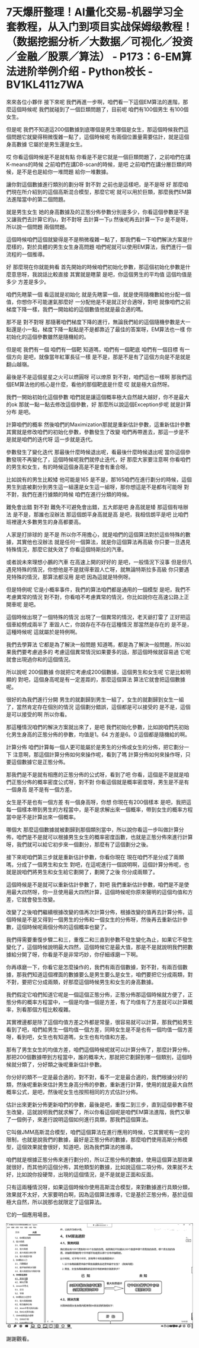 # 7天爆肝整理！AI量化交易-机器学习全套教程，从入门到项目实战保姆级教程！（数据挖掘分析／大数据／可视化／投资／金融／股票／算法） - P173：6-EM算法进阶举例介绍 - Python校长 - BV1KL411z7WA

來來各位小夥伴 接下來呢 我們再進一步啊，咱們看一下這個EM算法的進階，那麼這個時候呢 我們就碰到了一個巨類問題了，目前呢 咱們有100個男生 有100個女生。

但是呢 我們不知道這200個數據到底哪個是男生哪個是女生，那這個時候我們這個問題它就變得稍微復雜一點了，這個時候呢 有兩個位置量需要估計，就是這個身高數據 它屬於是男生還是女生。

哎 你看這個時候是不是就有點 你看是不是它就是一個巨類問題了，之前咱們在講K-means的時候 之前咱們在講DB-scan的時候，是吧 之前咱們在講分層巨類的時候，是不是也是給你一堆問題 給你一堆數據。

讓你對這個數據進行類別的劃分呀 對不對 之前也是這樣吧，是不是呀 好 那麼咱們現在所介紹到的這個高斯混合模型，那麼它呢 就可以用於巨類，那麼我們EM算法進階當中的第二個問題。

就是男生女生 她的身高數據及的正態分佈參數分別是多少，你看這個參數是不是又讓我們去計算它的μ，對不對呀 去計算一下μ 然後呢再去計算一下σ 是不是呀，所以說一個問題 兩個問題。

這個時候咱們這個就變得是不是稍微複雜一點了，那我們看一下咱們解決方案是什麼樣的，對於具體的男生女生身高問題 咱們呢就可以使用EM算法，我們進行一個流程的一個推導。

好 那麼現在你就能夠看 首先開始的時候咱們初始化參數，那這個初始化參數是什麼意思呀，我說話比較直接 其實就是瞎蒙 是吧，你這個男生的平均值 這個均值是多少 方差是多少。

咱們先瞎蒙一個 看這就是初始化 就是先瞎蒙一個，就是使用隨機數給他分配一個值，你想你不可能運氣那麼好 一分配他是不是就正好合適呀，對吧 就像咱們之前梯度下降一樣，我們一開始給的這個數值他就是最合適的嗎。

那不是 對不對呀 那隨著咱們梯度下降的進行，無論我們給的這個隨機參數是大一點還是小一點，梯度下降一點點是不是都靠近了最佳的答案呀，EM算法也一樣 你初始化的這個參數雖然是隨機給的。

但是呢 我們有一個 咱們有一個靶 知道嗎，咱們有一個靶底 咱們有一個目標 有一個方向 是吧，就像當年紅軍長征一樣 是不是，那是不是有了這個方向是不是就是翻山越嶺。

最後是不是這個星星之火可以燃圓呀 可以燎原 對不對，咱們這也一樣啊 那我們這個EM算法他的核心是什麼，看他的那個靶底是什麼 哎 就是極大自然呀。

我們一開始初始化這個參數 咱們就是讓這個概率極大自然越大越好，你不是最大的ok 那就一點一點去修改這個參數，好 那麼所以說這個Exception步呢 就是計算分布 是吧。

計算咱們的概率 然後咱們的Maximization那就是重新估計參數，這重新估計參數其實就是修改咱們的初始化參數，參數發生了改變 咱們再帶進去，那這一步是不是就是咱們的迭代呀 這一步就是迭代。

參數發生了變化迭代 那最後什麼時候退出呢，看最後什麼時候退出呢 當你這個參數發現不再變化了，這個時候呢我們就停止迭代，好 那麼大家要注意啊 你看咱們的男生和女生，有的時候這個身高是不是會有重合呀。

比如說有的男生比較矮 他可能是165 是不是，那165咱們在進行劃分的時候，這個男生到底被劃分到男生這一組還是女生這一組呀，那你想這是不是都有可能呀 對不對，我們在進行據類的時候 咱們在進行分類的時候。

難免會出錯 對不對 難免不可避免會出錯，五大郎是吧 身高就是矮 那這個有啥辦法 是不是，那誰也沒辦法 那這個朗平身高就是高 是吧，我相信朗平是吧 比咱們班裡邊大多數男生的身高都要高。

人家是打排球的 是不是 所以你不用擔心，就是咱們的這個算法對於這些特殊的數據，其實他也沒辦法 就是任何一個算法，就是你這個算法再高級 你只要一旦遇見特殊情況，那麼它就失效了 你看這個特斯拉的汽車。

或者說未來理想小鵬的汽車 在高速上開的好好的 是吧，一般情況下沒事 但是但凡遇見特殊的情況，你想他是不是就得車毀人亡呀，就無論特斯拉多高級 你只要遇見特殊的情況，那算法都沒用 是吧 因為這就是特例呀。

但是特例呢 它是小概率事件，我們的算法咱們都是通用的一個模型 是吧，我們不考慮異常的情況 對不對，你看咱不考慮異常的情況，你比如說你在高速公路上正開車呢 是吧。

這個時候出現了一個特殊的情況 出現了一個異常的情況，老天爺打雷了 正好把這個車給劈成兩半了 車毀人亡，你說存在不存在這種情況 那當然是存在的 是不是，這種時候呢 這就屬於是特例啊。

我們去學算法 它都是為了解決一般問題 知道嗎，都是為了解決一般問題，所以如果我們要考慮過多的 考慮這個異常情況如果要多的話，那這個時候就容易過 它呢就會出現過你和的這個情況。

所以說呢 200個數據 你就把它考慮成200個數據，這個男生和女生呢 它是比較明顯的 對吧，這個身高呢是有一定差距的，那麼這個算法 算法它就會把這個數據呢。

很好的為我們進行分開 男生的就劃歸到男生一組了，女生的就劃歸到女生一組了，當然肯定存在個別的情況 這個劃分錯誤，這個都是可以接受的 是不是，這個是可以接受的啊 所以你看。

那這種情況咱們的解決方案就出來了，是吧 我們初始化參數，比如說咱們先初始化男生身高的正態分佈的參數，均值是1。64 方差是6。0 這個都是隨機給的啊。

計算分佈 咱們計算每一個人更可能屬於是男生的分佈或女生的分佈，把它劃分一下 注意啊，那這個計算分佈如何來操作呢，看到了嗎 計算分佈如何來操作呀，只要這個數據它是正態分佈。

那我們是不是就有相應的正態分佈的公式呀，看到了吧 你看，這個是不是就是咱們正態分佈的概率密度公式呀，對不對 你看這個就是概率密度呀，男生是不是有一個身高 是不是有一個方差。

女生是不是也有一個方差 有一個身高呀，你想 你現在有200個樣本 是吧，我把這每一個樣本帶到男生的方程當中，是不是求解出來一個概率，帶到女生的概率方程當中是不是計算出來一個概率。

哪個大 那麼這個數據就被劃歸到那個類別當中，所以說你看這一步叫做計算分佈，咱們是不是就可以根據男生女生的概率密度函數，也就是正態分佈來進行計算呀，我們就可以給它初步來一個劃分，那麼有了這個劃分之後。

接下來呢咱們第三步就是重新估計參數，你看你現在 現在咱們不是分成了兩類嗎，分成了一個男生和女生 對吧，在這呢進行一個說明啊，這個計算分佈呢，也就是說咱們將男生和女生給它劃開了，劃開了之後 你分成兩類了。

這個時候是不是就可以重新估計參數了，對吧 我們重新估計參數，咱們是不是使用最大四然呀，你一旦使用最大四然計算，這個時候呢你原來聲明的這個均值和方差，它就會發生改變。

改變了之後咱們繼續根據改變的值再次計算分佈，根據改變的值再去計算分佈，這個時候是不是又得到一個男生的分佈和一個女生的分佈呀，然後再去重新估計參數，這個時候呢兩個分佈的這個概率也變了。

我們得需要重復步驟二和三，重復二和三直到參數不發生變化為止，如果它不發生變化了，這個時候說明最大四然，這個時候它是最大值，那是不是就說明我們把數據給分開了呀，你看是不是非常巧妙，你仔細琢磨一下啊。

你再琢磨一下，你看它是怎麼操作的，我們有兩百個數據，對不對，有兩百個數據，那我們知道這個裡面的數據要么是男生要么是女生，咱們要把它分成兩類，對不對，要把它分成兩類，好那麼這個時候男生和女生的身高數據。

我們假定它咱們知道它呢是一個這個正態分佈，正態分佈那這個時候就方便了，正態分佈的概率方程當中，一個是均值一個是方差，有了均值有了方差就可以計算概率，別看那個方程比較複雜。

其實裡邊都是除了這個均值方差之外都是常量，很容易就可以計算，那我們給男生看到了吧，咱們給男生一個均值一個方差，同時女生是不是也有一個均值一個方差呀，看到吧，女生也有知道嗎，女生也有均值和方差。

那有了男生女生的均值方差，咱們這個時候呢就可以計算分佈了，那麼計算分佈，那把200個數據帶到方程當中，誰的概率大，那就把它劃歸到哪一個類別，這個時候就分類了，分好類之後呢重新估計參數。

你分好的類不一定是最合適的，對不對，看不一定是最合適的，我們根據分好的類，然後呢重新來估計男生身高分佈的參數，重新進行計算，使用的就是最大自然概率公式，是吧，然後呢女生也按照相同的方式估計分佈。

估計出來更新分佈更新咱們的參數，最後是吧，重復二到三步，直到這個參數不發生改變，這就說明我們就求解了，所以你看這個呢是咱們EM算法進階，我們又舉了一個例子，來進行說明這個如何進行具類，那我們這個算法。

它叫做JMM高斯混合模型，咱們這個算法在進行應用的時候，它其實呢有一定的限制，也就是說我們的數據，最好是正態分佈的數據，那麼咱們使用高斯分佈模型，這個效果就會很好，知道吧，因為我們算法的推導。

咱們就是根據正態分佈來進行劃分的，所以正態分佈的數據，使用這個算法那效果就很好，而其他的這個分佈，其他類型的數據，比如說這個二項分佈，效果就不太好，比如說你投硬幣，出現的這個情況，是不是就是正面和反面。

只有這兩種情況呀，如果這個時候你使用高斯混合模型，來對數據進行具類分類，效果就不太好，大家要明白啊，因為這個算法推導，它是基於正態分佈，基於這個極大自然，所以說那也就限定了這個算法。

它的一個應用場景。

![](img/53fd178535c1eaaf6617cfd7272394dd_1.png)

謝謝觀看。